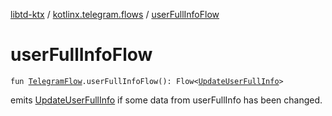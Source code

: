 [libtd-ktx](../index.md) / [kotlinx.telegram.flows](index.md) / [userFullInfoFlow](./user-full-info-flow.md)

# userFullInfoFlow

`fun `[`TelegramFlow`](../kotlinx.telegram.core/-telegram-flow/index.md)`.userFullInfoFlow(): Flow<`[`UpdateUserFullInfo`](https://tdlibx.github.io/td/docs/org/drinkless/td/libcore/telegram/TdApi/UpdateUserFullInfo.html)`>`

emits [UpdateUserFullInfo](https://tdlibx.github.io/td/docs/org/drinkless/td/libcore/telegram/TdApi/UpdateUserFullInfo.html) if some data from userFullInfo has been changed.


